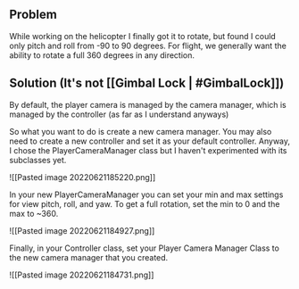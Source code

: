 ## Problem
While working on the helicopter I finally got it to rotate, but found I could only pitch and roll from -90 to 90 degrees.  For flight, we generally want the ability to rotate a full 360 degrees in any direction.

## Solution (It's not [[Gimbal Lock | #GimbalLock]])
By default, the player camera is managed by the camera manager, which is managed by the controller (as far as I understand anyways)

So what you want to do is create a new camera manager. You may also need to create a new controller and set it as your default controller. Anyway, I chose the PlayerCameraManager class but I haven't experimented with its subclasses yet.

![[Pasted image 20220621185220.png]]

In your new PlayerCameraManager you can set your min and max settings for view pitch, roll, and yaw.  To get a full rotation, set the min to 0 and the max to ~360.

![[Pasted image 20220621184927.png]]

Finally, in your Controller class, set your Player Camera Manager Class to the new camera manager that you created.

![[Pasted image 20220621184731.png]]

